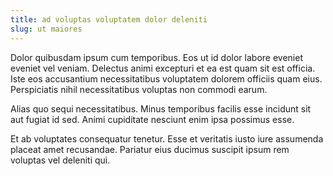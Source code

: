 ```yaml
---
title: ad voluptas voluptatem dolor deleniti
slug: ut maiores
---
```


Dolor quibusdam ipsum cum temporibus. Eos ut id dolor labore eveniet eveniet vel veniam. Delectus animi excepturi et ea est quam sit est officia. Iste eos accusantium necessitatibus voluptatem dolorem officiis quam eius. Perspiciatis nihil necessitatibus voluptas non commodi earum.

Alias quo sequi necessitatibus. Minus temporibus facilis esse incidunt sit aut fugiat id sed. Animi cupiditate nesciunt enim ipsa possimus esse.

Et ab voluptates consequatur tenetur. Esse et veritatis iusto iure assumenda placeat amet recusandae. Pariatur eius ducimus suscipit ipsum rem voluptas vel deleniti qui.
